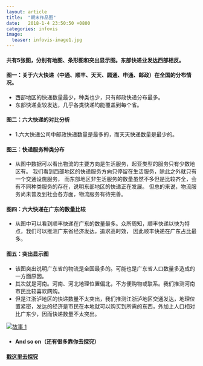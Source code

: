 ```yaml
---
layout: article
title:  "期末作品图"
date:   2018-1-4 23:50:50 +0800
categories: infovis
image:
  teaser: infovis-image1.jpg
---
```

#### 共有5张图，分别有地图、条形图和突出显示图。东部快递业发达西部相反。



#### 图一：关于六大快递（中通、顺丰、天天、圆通、申通、邮政）在全国的分布情况。
- 西部地区的快递数量最少，种类也少，只有邮政快递分布最多。
- 东部快递业较发达，几乎各类快递均能覆盖到每个省。

#### 图二：六大快递的对比分析
- 1.六大快递公司中邮政快递数量是最多的，而天天快递数量是最少的。

#### 图三：快递服务种类分布
- 从图中数据可以看出物流的主要方向是生活服务，起亚类型的服务只有少数地区有。
我们看到西部地区的快递服务方向只停留在生活服务，除此之外就只有一个交通设施服务，
而东部地区非生活服务的数量虽然不多但是比较齐全，会有不同种类服务的存在，说明东部地区的快递正在发展。
但总的来说，物流服务尚未普及到社会各方面，物流服务有待完善。

#### 图四：六大快递在广东的数量比较
- 从图中可以看到顺丰快递在广东的数量最多。众所周知，顺丰快递以快为特点，我们可以推测广东省经济发达，追求高时效，
因此顺丰快递在广东占比最多。

#### 图五：突出显示图
- 该图突出说明广东省的物流是全国最多的。可能也是广东省人口数量多造成的一方面原因。
- 其次就是河南。河南、河北地理位置偏北，不方便购物或联系。我们推测河南市民比较喜欢网购。
- 但是江浙泸地区的快递数量不太突出，我们推测江浙泸地区交通发达，地理位置紧密，发达的经济是市民在本地就可以购买到所需的东西，外加上人口相对比广东少，因而快递数量不太突出。



<div class='tableauPlaceholder' id='viz1515310581194' style='position: relative'>
         <noscript><a href='#'><img alt='故事 1 ' 
         src='https:&#47;&#47;public.tableau.com&#47;static&#47;images&#47;Y2&#47;Y2RHCDKQ9&#47;1_rss.png' style='border: none' /></a>
         </noscript>
         <object class='tableauViz'  style='display:none;'><param name='host_url' value='https%3A%2F%2Fpublic.tableau.com%2F' /> <param name='embed_code_version' value='3' /> <param name='path' value='shared&#47;Y2RHCDKQ9' /> <param name='toolbar' value='yes' /><param name='static_image' value='https:&#47;&#47;public.tableau.com&#47;static&#47;images&#47;Y2&#47;Y2RHCDKQ9&#47;1.png' /> <param name='animate_transition' value='yes' /><param name='display_static_image' value='yes' /><param name='display_spinner' value='yes' /><param name='display_overlay' value='yes' /><param name='display_count' value='yes' /><param name='filter' value='publish=yes' />
         </object>
</div>                
<script type='text/javascript'>                    var divElement = document.getElementById('viz1515310581194');                    var vizElement = divElement.getElementsByTagName('object')[0];                    vizElement.style.width='1016px';vizElement.style.height='991px';                    var scriptElement = document.createElement('script');                    scriptElement.src = 'https://public.tableau.com/javascripts/api/viz_v1.js';                    vizElement.parentNode.insertBefore(scriptElement, vizElement);                
</script>



- #### And so on（还有很多靠你去探究）


#### [戳这里去探究](https://public.tableau.com/profile/shuyiho#!/vizhome/edugdp/1_1?publish=yes)